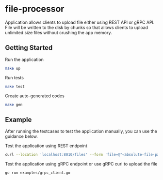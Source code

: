 # file-processor

Application allows clients to upload file either using REST API or gRPC API. File will be written to the disk by chunks so that allows clients to upload unlimited size files without crushing the app memory.

## Getting Started

Run the application

```bash
make up
```

Run tests

```bash
make test
```

Create auto-generated codes

```bash
make gen
```

## Example

After running the testcases to test the application manually, you can use the guidance below.

Test the application using REST endpoint

```bash
curl --location 'localhost:8010/files' --form 'file=@"<absolute-file-path>"'
```

Test the application using gRPC endpoint or use gRPC curl to upload the file

```bash
go run examples/grpc_client.go
```
